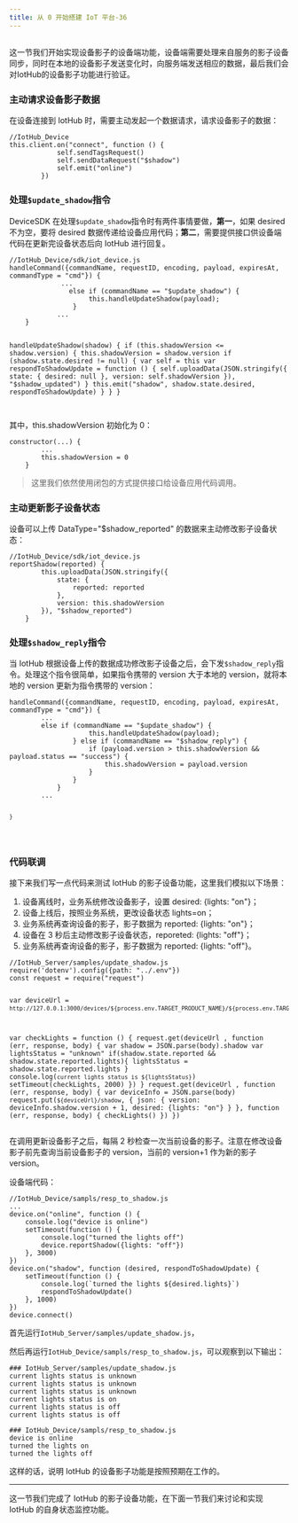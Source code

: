 ```yaml
---
title: 从 0 开始搭建 IoT 平台-36
---
```

<article id="topicContainer" class="column_content"><h2 class="topic_title"></h2><div><p>这一节我们开始实现设备影子的设备端功能，设备端需要处理来自服务的影子设备同步，同时在本地的设备影子发送变化时，向服务端发送相应的数据，最后我们会对IotHub的设备影子功能进行验证。</p>
<h3 id="">主动请求设备影子数据</h3>
<p>在设备连接到 IotHub 时，需要主动发起一个数据请求，请求设备影子的数据：</p>
<pre><code class="javascript language-javascript">//IotHub_Device
this.client.on("connect", function () {
            self.sendTagsRequest()
            self.sendDataRequest("$shadow")
            self.emit("online")
        })
</code></pre>
<h3 id="dupdate_shadow">处理<code>$update_shadow</code>指令</h3>
<p>DeviceSDK 在处理<code>$update_shadow</code>指令时有两件事情要做，<strong>第一</strong>，如果 desired 不为空，要将 desired 数据传递给设备应用代码；<strong>第二</strong>，需要提供接口供设备端代码在更新完设备状态后向 IotHub 进行回复。</p>
<pre><code class="javascript language-javascript">//IotHub_Device/sdk/iot_device.js
handleCommand({commandName, requestID, encoding, payload, expiresAt, commandType = "cmd"}) {
             ...
               else if (commandName == "$update_shadow") {
                    this.handleUpdateShadow(payload);
                }
            ...
    }

handleUpdateShadow(shadow) {
        if (this.shadowVersion &lt;= shadow.version) {
            this.shadowVersion = shadow.version
            if (shadow.state.desired != null) {
                var self = this
                var respondToShadowUpdate = function () {
                    self.uploadData(JSON.stringify({
                        state: {
                            desired: null
                        },
                        version: self.shadowVersion
                    }), "$shadow_updated")
                }
                this.emit("shadow", shadow.state.desired, respondToShadowUpdate)
            }
        }
    }    
</code></pre>
<p>其中，this.shadowVersion 初始化为 0：</p>
<pre><code class="javascript language-javascript">constructor(...) {
        ...
        this.shadowVersion = 0
    }
</code></pre>
<blockquote>
  <p>这里我们依然使用闭包的方式提供接口给设备应用代码调用。</p>
</blockquote>
<h3 id="-1">主动更新影子设备状态</h3>
<p>设备可以上传 DataType="$shadow_reported" 的数据来主动修改影子设备状态：</p>
<pre><code class="javascript language-javascript">//IotHub_Device/sdk/iot_device.js
reportShadow(reported) {
        this.uploadData(JSON.stringify({
            state: {
                reported: reported
            },
            version: this.shadowVersion
        }), "$shadow_reported")
    }
</code></pre>
<h3 id="dshadow_reply">处理<code>$shadow_reply</code>指令</h3>
<p>当 IotHub 根据设备上传的数据成功修改影子设备之后，会下发<code>$shadow_reply</code>指令。处理这个指令很简单，如果指令携带的 version 大于本地的 version，就将本地的 version 更新为指令携带的 version：</p>
<pre><code class="javascript language-javascript">handleCommand({commandName, requestID, encoding, payload, expiresAt, commandType = "cmd"}) {
        ...
        else if (commandName == "$update_shadow") {
                    this.handleUpdateShadow(payload);
                } else if (commandName == "$shadow_reply") {
                    if (payload.version &gt; this.shadowVersion &amp;&amp; payload.status == "success") {
                        this.shadowVersion = payload.version
                    }
                }
            } 
        ...  

    }
</code></pre>
<h3 id="-2">代码联调</h3>
<p>接下来我们写一点代码来测试 IotHub 的影子设备功能，这里我们模拟以下场景：</p>
<ol>
<li>设备离线时，业务系统修改设备影子，设置 desired: {lights: "on"}；</li>
<li>设备上线后，按照业务系统，更改设备状态 lights=on；</li>
<li>业务系统再查询设备的影子，影子数据为 reported: {lights: "on"}；</li>
<li>设备在 3 秒后主动修改影子设备状态，reporeted: {lights: "off"}；</li>
<li>业务系统再查询设备的影子，影子数据为 reported: {lights: "off"}。</li>
</ol>
<pre><code class="javascript language-javascript">//IotHub_Server/samples/update_shadow.js
require('dotenv').config({path: "../.env"})
const request = require("request")

var deviceUrl = `http://127.0.0.1:3000/devices/${process.env.TARGET_PRODUCT_NAME}/${process.env.TARGET_DEVICE_NAME}`;

var checkLights = function () {
    request.get(deviceUrl
        , function (err, response, body) {
            var shadow = JSON.parse(body).shadow
            var lightsStatus = "unknown"
            if(shadow.state.reported &amp;&amp; shadow.state.reported.lights){
                lightsStatus = shadow.state.reported.lights
            }
            console.log(`current lights status is ${lightsStatus}`)
            setTimeout(checkLights, 2000)
        })
}
request.get(deviceUrl
    , function (err, response, body) {
        var deviceInfo = JSON.parse(body)
        request.put(`${deviceUrl}/shadow`, {
            json: {
                version: deviceInfo.shadow.version + 1,
                desired: {lights: "on"}
            }
        }, function (err, response, body) {
            checkLights()
        })
    })
</code></pre>
<p>在调用更新设备影子之后，每隔 2 秒检查一次当前设备的影子。注意在修改设备影子前先查询当前设备影子的 version，当前的 version+1 作为新的影子 version。</p>
<p>设备端代码：</p>
<pre><code class="javascript language-javascript">//IotHub_Device/sampls/resp_to_shadow.js
...
device.on("online", function () {
    console.log("device is online")
    setTimeout(function () {
        console.log("turned the lights off")
        device.reportShadow({lights: "off"})
    }, 3000)
})
device.on("shadow", function (desired, respondToShadowUpdate) {
    setTimeout(function () {
        console.log(`turned the lights ${desired.lights}`)
        respondToShadowUpdate()
    }, 1000)
})
device.connect()
</code></pre>
<p>首先运行<code>IotHub_Server/samples/update_shadow.js</code>，</p>
<p>然后再运行<code>IotHub_Device/sampls/resp_to_shadow.js</code>，可以观察到以下输出：</p>
<pre><code>### IotHub_Server/samples/update_shadow.js
current lights status is unknown
current lights status is unknown
current lights status is unknown
current lights status is on
current lights status is off
current lights status is off
</code></pre>
<pre><code>### IotHub_Device/sampls/resp_to_shadow.js
device is online
turned the lights on
turned the lights off
</code></pre>
<p>这样的话，说明 IotHub 的设备影子功能是按照预期在工作的。</p>
<hr />
<p>这一节我们完成了 IotHub 的影子设备功能，在下面一节我们来讨论和实现 IotHub 的自身状态监控功能。</p></div></article>